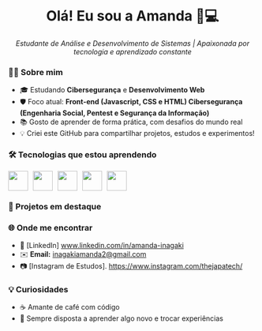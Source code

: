 <h1 align="center">Olá! Eu sou a Amanda 🧠💻</h1>

<p align="center">
  <i>Estudante de Análise e Desenvolvimento de Sistemas | Apaixonada por tecnologia e aprendizado constante</i>
</p>

### 👩‍💻 Sobre mim

- 🎓 Estudando **Cibersegurança** e **Desenvolvimento Web**
- 🛡️ Foco atual: **Front-end (Javascript, CSS e HTML) Cibersegurança (Engenharia Social, Pentest e Segurança da Informação)**
- 📚 Gosto de aprender de forma prática, com desafios do mundo real
- 💡 Criei este GitHub para compartilhar projetos, estudos e experimentos!

### 🛠️ Tecnologias que estou aprendendo

<div style="display: flex; gap: 10px;">
  <img src="https://cdn.jsdelivr.net/gh/devicons/devicon/icons/html5/html5-original.svg" width="40" />
  <img src="https://cdn.jsdelivr.net/gh/devicons/devicon/icons/css3/css3-original.svg" width="40" />
  <img src="https://cdn.jsdelivr.net/gh/devicons/devicon/icons/javascript/javascript-original.svg" width="40" />
  <img src="https://cdn.jsdelivr.net/gh/devicons/devicon/icons/bash/bash-original.svg" width="40" />
  <img src="https://cdn.jsdelivr.net/gh/devicons/devicon/icons/linux/linux-original.svg" width="40" />
</div>

### 🚀 Projetos em destaque


### 🌐 Onde me encontrar

- 💼 [LinkedIn] www.linkedin.com/in/amanda-inagaki
- ✉️ **Email:** inagakiamanda2@gmail.com
- 📷 [Instagram de Estudos]. https://www.instagram.com/thejapatech/

### 💡 Curiosidades

- ☕ Amante de café com código
- 💬 Sempre disposta a aprender algo novo e trocar experiências
